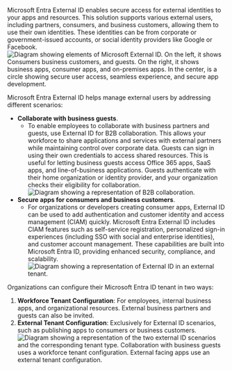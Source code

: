 Microsoft Entra External ID enables secure access for external identities to your apps and resources. This solution supports various external users, including partners, consumers, and business customers, allowing them to use their own identities. These identities can be from corporate or government-issued accounts, or social identity providers like Google or Facebook.![Diagram showing elements of Microsoft External ID. On the left, it shows Consumers business customers, and guests. On the right, it shows business apps, consumer apps, and on-premises apps. In the center, is a circle showing secure user access, seamless experience, and secure app development.](https://learn.microsoft.com/en-us/training/wwl-sci/explore-basic-services-identity-types/media/external-identities-overview.png)

Microsoft Entra External ID helps manage external users by addressing different scenarios:
- **Collaborate with business guests**.
	- To enable employees to collaborate with business partners and guests, use External ID for B2B collaboration. This allows your workforce to share applications and services with external partners while maintaining control over corporate data. Guests can sign in using their own credentials to access shared resources. This is useful for letting business guests access Office 365 apps, SaaS apps, and line-of-business applications. Guests authenticate with their home organization or identity provider, and your organization checks their eligibility for collaboration.![Diagram showing a representation of B2B collaboration.](https://learn.microsoft.com/en-us/training/wwl-sci/explore-basic-services-identity-types/media/b2b-collaboration-overview.png)
- **Secure apps for consumers and business customers**.
	- For organizations or developers creating consumer apps, External ID can be used to add authentication and customer identity and access management (CIAM) quickly. Microsoft Entra External ID includes CIAM features such as self-service registration, personalized sign-in experiences (including SSO with social and enterprise identities), and customer account management. These capabilities are built into Microsoft Entra ID, providing enhanced security, compliance, and scalability.![Diagram showing a representation of External ID in an external tenant.](https://learn.microsoft.com/en-us/training/wwl-sci/explore-basic-services-identity-types/media/overview-ciam.png)

Organizations can configure their Microsoft Entra ID tenant in two ways:
1. **Workforce Tenant Configuration**: For employees, internal business apps, and organizational resources. External business partners and guests can also be invited.
2. **External Tenant Configuration**: Exclusively for External ID scenarios, such as publishing apps to consumers or business customers.
![Diagram showing a representation of the two external ID scenarios and the corresponding tenant type. Collaboration with business guests uses a workforce tenant configuration. External facing apps use an external tenant configuration.](https://learn.microsoft.com/en-us/training/wwl-sci/explore-basic-services-identity-types/media/external-id-tenant-configurations.png)


